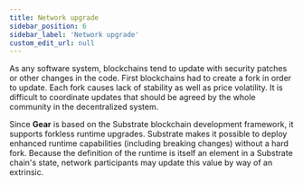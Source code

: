 ```yaml
---
title: Network upgrade
sidebar_position: 6
sidebar_label: 'Network upgrade'
custom_edit_url: null
---
```


As any software system, blockchains tend to update with security patches or other changes in the code. First blockchains had to create a fork in order to update. Each fork causes lack of stability as well as price volatility. It is difficult to coordinate updates that should be agreed by the whole community in the decentralized system.

Since **Gear** is based on the Substrate blockchain development framework, it supports forkless runtime upgrades. Substrate makes it possible to deploy enhanced runtime capabilities (including breaking changes) without a hard fork. Because the definition of the runtime is itself an element in a Substrate chain's state, network participants may update this value by way of an extrinsic.